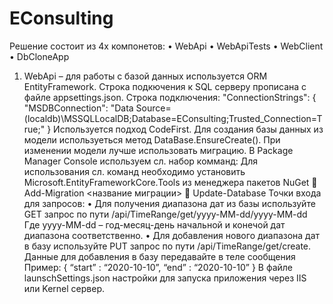 # EConsulting
Решение состоит из 4х компонетов:
•	WebApi
•	WebApiTests
•	WebClient
•	DbCloneApp

1.	WebApi – для работы с базой данных используется ORM EntityFramework. Строка подкючения к SQL серверу прописана с файле appsettings.json. 
Строка подключения: 
"ConnectionStrings": {
    "MSDBConnection": "Data Source=(localdb)\\MSSQLLocalDB;Database=EConsulting;Trusted_Connection=True;"
  }
	Используется подход CodeFirst. Для создания базы данных из модели используеться метод DataBase.EnsureCreate(). При изменении модели лучше использовать миграцию. В Package Manager Console используем сл. набор комманд:
	Для использования сл. команд необходимо установить Microsoft.EntityFrameworkCore.Tools из менеджера пакетов NuGet
	Add-Migration <название миграции>
	Update-Database
	Точки входа для запросов:
•	Для получения диапазона дат из базы используйте GET запрос по пути /api/TimeRange/get/yyyy-MM-dd/yyyy-MM-dd
Где yyyy-MM-dd – год-месяц-день начальной и конечой дат диапазона соответственно. 
•	Для добавления нового диапазона дат в базу используйте PUT запрос по пути /api/TimeRange/get/create. Данные для добавления в базу передавайте в теле сообщения
Пример: 
{
  “start” : “2020-10-10”,
  “end” : “2020-10-10”
}
	В файле launschSettings.json настройки для запуска приложения через IIS или Kernel сервер. 

